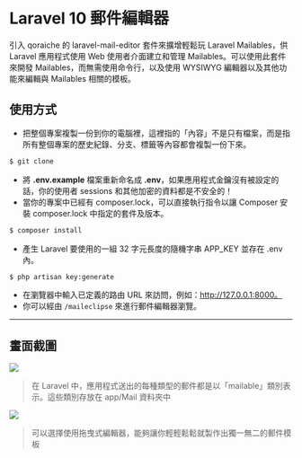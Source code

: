 # Laravel 10 郵件編輯器

引入 qoraiche 的 laravel-mail-editor 套件來擴增輕鬆玩 Laravel Mailables，供 Laravel 應用程式使用 Web 使用者介面建立和管理 Mailables。可以使用此套件來開發 Mailables，而無需使用命令行，以及使用 WYSIWYG 編輯器以及其他功能來編輯與 Mailables 相關的模板。

## 使用方式
- 把整個專案複製一份到你的電腦裡，這裡指的「內容」不是只有檔案，而是指所有整個專案的歷史紀錄、分支、標籤等內容都會複製一份下來。
```sh
$ git clone
```
- 將 __.env.example__ 檔案重新命名成 __.env__，如果應用程式金鑰沒有被設定的話，你的使用者 sessions 和其他加密的資料都是不安全的！
- 當你的專案中已經有 composer.lock，可以直接執行指令以讓 Composer 安裝 composer.lock 中指定的套件及版本。
```sh
$ composer install
```
- 產生 Laravel 要使用的一組 32 字元長度的隨機字串 APP_KEY 並存在 .env 內。
```sh
$ php artisan key:generate
```
- 在瀏覽器中輸入已定義的路由 URL 來訪問，例如：http://127.0.0.1:8000。
- 你可以經由 `/maileclipse` 來進行郵件編輯器瀏覽。

----

## 畫面截圖
![](https://i.imgur.com/Ll3PRW3.png)
> 在 Laravel 中，應用程式送出的每種類型的郵件都是以「mailable」類別表示。這些類別存放在 app/Mail 資料夾中

![](https://i.imgur.com/aNCLu7x.png)
> 可以選擇使用拖曳式編輯器，能夠讓你輕輕鬆鬆就製作出獨一無二的郵件模板